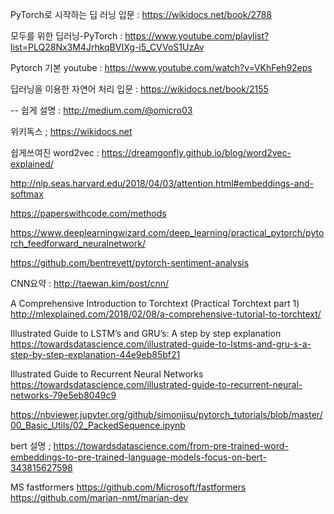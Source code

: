 

PyTorch로 시작하는 딥 러닝 입문 : https://wikidocs.net/book/2788

모두를 위한 딥러닝-PyTorch : https://www.youtube.com/playlist?list=PLQ28Nx3M4JrhkqBVIXg-i5_CVVoS1UzAv

Pytorch 기본 youtube : https://www.youtube.com/watch?v=VKhFeh92eps


딥러닝을 이용한 자연어 처리 입문 :  https://wikidocs.net/book/2155
 
 -- 쉽게 설명 : http://medium.com/@omicro03


위키독스 ; https://wikidocs.net


쉽게쓰여진 word2vec : https://dreamgonfly.github.io/blog/word2vec-explained/

http://nlp.seas.harvard.edu/2018/04/03/attention.html#embeddings-and-softmax


https://paperswithcode.com/methods

https://www.deeplearningwizard.com/deep_learning/practical_pytorch/pytorch_feedforward_neuralnetwork/

https://github.com/bentrevett/pytorch-sentiment-analysis

CNN요약 : http://taewan.kim/post/cnn/

A Comprehensive Introduction to Torchtext (Practical Torchtext part 1)
http://mlexplained.com/2018/02/08/a-comprehensive-tutorial-to-torchtext/

Illustrated Guide to LSTM’s and GRU’s: A step by step explanation
https://towardsdatascience.com/illustrated-guide-to-lstms-and-gru-s-a-step-by-step-explanation-44e9eb85bf21

Illustrated Guide to Recurrent Neural Networks
https://towardsdatascience.com/illustrated-guide-to-recurrent-neural-networks-79e5eb8049c9

https://nbviewer.jupyter.org/github/simonjisu/pytorch_tutorials/blob/master/00_Basic_Utils/02_PackedSequence.ipynb

bert 설명 ; 
https://towardsdatascience.com/from-pre-trained-word-embeddings-to-pre-trained-language-models-focus-on-bert-343815627598

MS fastformers 
https://github.com/Microsoft/fastformers
https://github.com/marian-nmt/marian-dev

